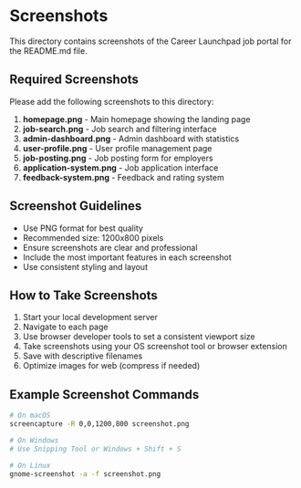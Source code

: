 # Screenshots

This directory contains screenshots of the Career Launchpad job portal for the README.md file.

## Required Screenshots

Please add the following screenshots to this directory:

1. **homepage.png** - Main homepage showing the landing page
2. **job-search.png** - Job search and filtering interface
3. **admin-dashboard.png** - Admin dashboard with statistics
4. **user-profile.png** - User profile management page
5. **job-posting.png** - Job posting form for employers
6. **application-system.png** - Job application interface
7. **feedback-system.png** - Feedback and rating system

## Screenshot Guidelines

- Use PNG format for best quality
- Recommended size: 1200x800 pixels
- Ensure screenshots are clear and professional
- Include the most important features in each screenshot
- Use consistent styling and layout

## How to Take Screenshots

1. Start your local development server
2. Navigate to each page
3. Use browser developer tools to set a consistent viewport size
4. Take screenshots using your OS screenshot tool or browser extension
5. Save with descriptive filenames
6. Optimize images for web (compress if needed)

## Example Screenshot Commands

```bash
# On macOS
screencapture -R 0,0,1200,800 screenshot.png

# On Windows
# Use Snipping Tool or Windows + Shift + S

# On Linux
gnome-screenshot -a -f screenshot.png
``` 